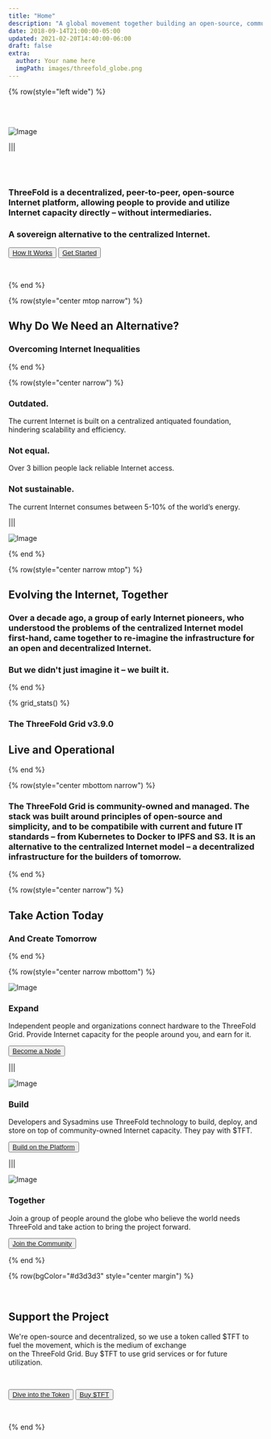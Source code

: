 ```yaml
---
title: "Home"
description: "A global movement together building an open-source, community-driven, decentralized Internet – from the ground up." # quotation marks to allow colons where used
date: 2018-09-14T21:00:00-05:00
updated: 2021-02-20T14:40:00-06:00
draft: false
extra:
  author: Your name here
  imgPath: images/threefold_globe.png
---
```


<!-- section 1 (header) -->

{% row(style="left wide") %} 

<br>
<br>

![Image](home_header.png#medium)

|||

<br>
<br>

### ThreeFold is a decentralized, peer-to-peer, open-source Internet platform, allowing people to provide and utilize Internet capacity directly – without intermediaries.

### A sovereign alternative to the centralized Internet.

<button>[How It Works](https://manual.grid.tf/intro/grid3_howitworks.html)</button>
<button>[Get Started](https://manual.grid.tf/intro/intro_readme.html)</button>

 <br>

{% end %}

{% row(style="center mtop narrow") %}

## Why Do We Need an Alternative?

### Overcoming Internet Inequalities

{% end %}

{% row(style="center narrow") %}

### **Outdated.**

The current Internet is built on a centralized antiquated foundation, hindering scalability and efficiency.

### **Not equal.**

Over 3 billion people lack reliable Internet access.

### **Not sustainable.**

The current Internet consumes between 5-10% of the world’s energy.

|||

![Image](internet_outdated.png#auto)

{% end %}

{% row(style="center narrow mtop") %}

## Evolving the Internet, Together

### Over a decade ago, a group of early Internet pioneers, who understood the problems of the centralized Internet model first-hand, came together to re-imagine the infrastructure for an open and decentralized Internet.

### But we didn't just imagine it – we built it.

{% end %}

<!-- section 2 (Map) -->

{% grid_stats() %}

### The ThreeFold Grid v3.9.0

## **Live and Operational**

{% end %}

{% row(style="center mbottom narrow") %}

### The ThreeFold Grid is community-owned and managed. The stack was built around principles of open-source and simplicity, and to be compatibile with current and future IT standards – from Kubernetes to Docker to IPFS and S3. It is an alternative to the centralized Internet model – a decentralized infrastructure for the builders of tomorrow.

{% end %}

{% row(style="center narrow") %}

## Take Action Today

### And Create Tomorrow

{% end %}

{% row(style="center narrow mbottom") %}

![Image](expandicon.png#medium)

### **Expand**

Independent people and organizations connect hardware to the ThreeFold Grid. Provide Internet capacity for the people around you, and earn for it. 

<button>[Become a Node](/farmnew)</button>

|||

![Image](buildicon.png#medium)

### **Build**

Developers and Sysadmins use ThreeFold technology to build, deploy, and store on top of community-owned Internet capacity. They pay with $TFT.

<button>[Build on the Platform](/buildnew)</button>

|||

![Image](togethericon.png#medium)

### **Together**

Join a group of people around the globe who believe the world needs ThreeFold and take action to bring the project forward.

<button>[Join the Community](/community)</button>

{% end %}

{% row(bgColor="#d3d3d3" style="center margin") %}

<br>

## Support the Project

We're open-source and decentralized, so we use a token called $TFT to fuel the movement, which is the medium of exchange<br>on the ThreeFold Grid. Buy $TFT to use grid services or for future utilization.

<br>

<button>[Dive into the Token](/tft)</button>
<button>[Buy $TFT](https://library.threefold.me/info/threefold#/tokens/threefold__token_howtos)</button>

<br>

{% end %}